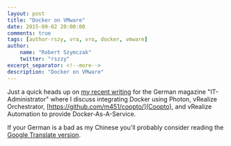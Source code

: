 ```yaml
---
layout: post
title: "Docker on VMware"
date: 2015-09-02 20:00:00
comments: true
tags: [author-rszy, vra, vro, docker, vmware]
author:
    name: "Robert Szymczak"
    twitter: "rszzy"
excerpt_separator: <!--more-->
description: "Docker on VMware"
---
```


Just a quick heads up on [my recent writing](http://www.it-administrator.de/themen/virtualisierung/fachartikel/191523.html) for the German magazine "IT-Administrator" where I discuss integrating Docker using Photon, vRealize Orchestrator, [https://github.com/m451/coopto/](Coopto), and vRealize Automation to provide Docker-As-A-Service.

If your German is a bad as my Chinese you'll probably consider reading the [Google Translate version](https://translate.google.com/translate?hl=en&sl=de&tl=en&u=http%3A%2F%2Fwww.it-administrator.de%2Fthemen%2Fvirtualisierung%2Ffachartikel%2F191523.html).

